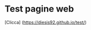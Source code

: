 # Test pagine web
[Clicca] (https://diesis92.github.io/test/)
# <a href="https://github.com/Diesis92/test/projetto%20(2).html">

